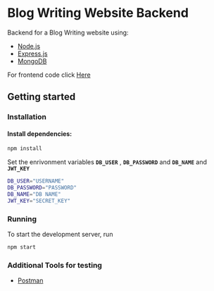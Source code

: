 # Blog Writing Website Backend
 
Backend for a Blog Writing website using:
* [Node.js](https://nodejs.org/)
* [Express.js](https://expressjs.com/)
* [MongoDB](https://www.mongodb.com/)

For frontend code click [Here](https://github.com/Sandeep-M23/Blog-Website-Frontend)

## Getting started

### Installation

#### Install dependencies:
```bash
npm install
```

Set the enrivonment variables **`DB_USER`** , **`DB_PASSWORD`** and **`DB_NAME`** and **`JWT_KEY`** 

```bash
DB_USER="USERNAME"
DB_PASSWORD="PASSWORD"
DB_NAME="DB NAME"
JWT_KEY="SECRET_KEY"
```
### Running

To start the development server, run

```bash
npm start
```
### Additional Tools for testing
* [Postman](https://www.postman.com/)
